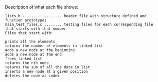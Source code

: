 Description of what each file shows:

    lists.h .................. header file with structure defined and function prototypes
    main_test_files.c ........ testing files for each corresponding file that starts with that number
    Files that start with:

    prints all the elements
    returns the number of elements in linked list
    adds a new node at the beginning
    adds a new node at the end
    frees linked list
    returns the nth node
    returns the sum of all the data in list
    inserts a new node at a given position
    deletes the node at index

